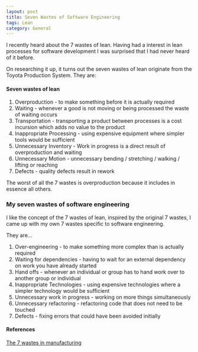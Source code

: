 ```yaml
---
layout: post
title: Seven Wastes of Software Engineering
tags: Lean 
category: General
---
```

I recently heard about the 7 wastes of lean. Having had a interest in lean processes for software development I was surprised that I had never heard of it before.

On researching it up, it turns out the seven wastes of lean originate from the Toyota Production System. They are:  

#### Seven wastes of lean

1) Overproduction - to make something before it is actually required  
2) Waiting - whenever a good is not moving or being processed the waste of waiting occurs  
3) Transportation - transporting a product between processes is a cost incursion which adds no value to the product   
4) Inappropriate Processing - using expensive equipment where simpler tools would be sufficient    
5) Unnecessary Inventory - Work in progress is a direct result of overproduction and waiting  
6) Unnecessary Motion - unnecessary bending / stretching / walking / lifting or reaching  
7) Defects - quality defects result in rework  

The worst of all the 7 wastes is overproduction because it includes in essence all others.

### My seven wastes of software engineering

I like the concept of the 7 wastes of lean, inspired by the original 7 wastes, I came up with my own 7 wastes specific to software engineering.

They are...

1) Over-engineering - to make something more complex than is actually required  
2) Waiting for dependencies - having to wait for an external dependency on work you have already started 
3) Hand offs - whenever an individual or group has to hand work over to another group or individual  
4) Inappropriate Technologies - using expensive technologies where a simpler technology would be sufficient  
5) Unnecessary work in progress - working on more things simultaneously
6) Unnecessary refactoring - refactoring code that does not need to be touched  
7) Defects - fixing errors that could have been avoided initially

#### References

[The 7 wastes in manufacturing](http://www.emsstrategies.com/dm090203article2.html)
